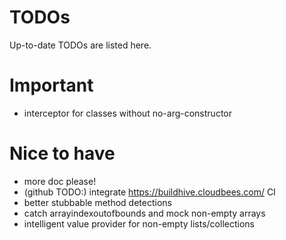 TODOs
======

Up-to-date TODOs are listed here.

# Important
* interceptor for classes without no-arg-constructor

# Nice to have
* more doc please!
* (github TODO:) integrate https://buildhive.cloudbees.com/ CI 
* better stubbable method detections
* catch arrayindexoutofbounds and mock non-empty arrays
* intelligent value provider for non-empty lists/collections
